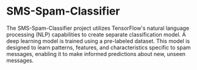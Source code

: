 # SMS-Spam-Classifier
The SMS-Spam-Classifier project utilizes TensorFlow's natural language processing (NLP) capabilities to create separate classification model. A deep learning model is trained using a pre-labeled dataset. This model is designed to learn patterns, features, and characteristics specific to spam messages, enabling it to make informed predictions about new, unseen messages.
